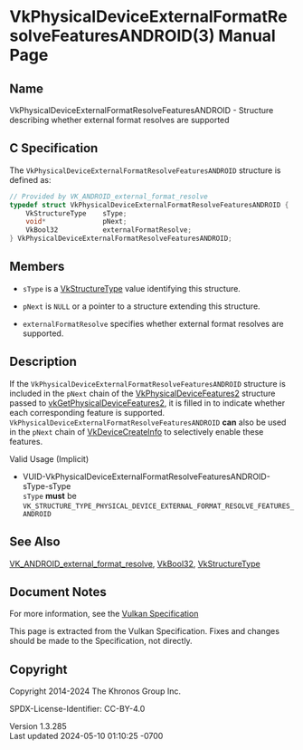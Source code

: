 # VkPhysicalDeviceExternalFormatResolveFeaturesANDROID(3) Manual Page

## Name

VkPhysicalDeviceExternalFormatResolveFeaturesANDROID - Structure
describing whether external format resolves are supported



## <a href="#_c_specification" class="anchor"></a>C Specification

The `VkPhysicalDeviceExternalFormatResolveFeaturesANDROID` structure is
defined as:

``` c
// Provided by VK_ANDROID_external_format_resolve
typedef struct VkPhysicalDeviceExternalFormatResolveFeaturesANDROID {
    VkStructureType    sType;
    void*              pNext;
    VkBool32           externalFormatResolve;
} VkPhysicalDeviceExternalFormatResolveFeaturesANDROID;
```

## <a href="#_members" class="anchor"></a>Members

- `sType` is a [VkStructureType](https://registry.khronos.org/vulkan/specs/1.3-extensions/man/html/VkStructureType.html) value identifying
  this structure.

- `pNext` is `NULL` or a pointer to a structure extending this
  structure.

- <span id="features-externalFormatResolve"></span>
  `externalFormatResolve` specifies whether external format resolves are
  supported.

## <a href="#_description" class="anchor"></a>Description

If the `VkPhysicalDeviceExternalFormatResolveFeaturesANDROID` structure
is included in the `pNext` chain of the
[VkPhysicalDeviceFeatures2](https://registry.khronos.org/vulkan/specs/1.3-extensions/man/html/VkPhysicalDeviceFeatures2.html) structure
passed to
[vkGetPhysicalDeviceFeatures2](https://registry.khronos.org/vulkan/specs/1.3-extensions/man/html/vkGetPhysicalDeviceFeatures2.html), it is
filled in to indicate whether each corresponding feature is supported.
`VkPhysicalDeviceExternalFormatResolveFeaturesANDROID` **can** also be
used in the `pNext` chain of
[VkDeviceCreateInfo](https://registry.khronos.org/vulkan/specs/1.3-extensions/man/html/VkDeviceCreateInfo.html) to selectively enable
these features.

Valid Usage (Implicit)

- <a
  href="#VUID-VkPhysicalDeviceExternalFormatResolveFeaturesANDROID-sType-sType"
  id="VUID-VkPhysicalDeviceExternalFormatResolveFeaturesANDROID-sType-sType"></a>
  VUID-VkPhysicalDeviceExternalFormatResolveFeaturesANDROID-sType-sType  
  `sType` **must** be
  `VK_STRUCTURE_TYPE_PHYSICAL_DEVICE_EXTERNAL_FORMAT_RESOLVE_FEATURES_ANDROID`

## <a href="#_see_also" class="anchor"></a>See Also

[VK_ANDROID_external_format_resolve](https://registry.khronos.org/vulkan/specs/1.3-extensions/man/html/VK_ANDROID_external_format_resolve.html),
[VkBool32](https://registry.khronos.org/vulkan/specs/1.3-extensions/man/html/VkBool32.html), [VkStructureType](https://registry.khronos.org/vulkan/specs/1.3-extensions/man/html/VkStructureType.html)

## <a href="#_document_notes" class="anchor"></a>Document Notes

For more information, see the <a
href="https://registry.khronos.org/vulkan/specs/1.3-extensions/html/vkspec.html#VkPhysicalDeviceExternalFormatResolveFeaturesANDROID"
target="_blank" rel="noopener">Vulkan Specification</a>

This page is extracted from the Vulkan Specification. Fixes and changes
should be made to the Specification, not directly.

## <a href="#_copyright" class="anchor"></a>Copyright

Copyright 2014-2024 The Khronos Group Inc.

SPDX-License-Identifier: CC-BY-4.0

Version 1.3.285  
Last updated 2024-05-10 01:10:25 -0700
